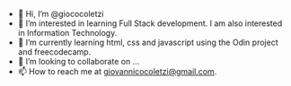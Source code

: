 - 👋 Hi, I’m @giococoletzi
- 👀 I’m interested in learning Full Stack development.  I am also interested in Information Technology. 
- 🌱 I’m currently learning html, css and javascript using the Odin project and freecodecamp. 
- 💞️ I’m looking to collaborate on ...
- 📫 How to reach me at giovannicocoletzi@gmail.com.

<!---
giococoletzi/giococoletzi is a ✨ special ✨ repository because its `README.md` (this file) appears on your GitHub profile.
You can click the Preview link to take a look at your changes.
--->
